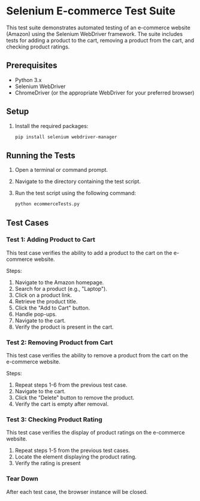 # Selenium E-commerce Test Suite

This test suite demonstrates automated testing of an e-commerce website (Amazon) using the Selenium WebDriver framework. The suite includes tests for adding a product to the cart, removing a product from the cart, and checking product ratings.

## Prerequisites

- Python 3.x
- Selenium WebDriver
- ChromeDriver (or the appropriate WebDriver for your preferred browser)

## Setup

1. Install the required packages:

   ```bash
   pip install selenium webdriver-manager

## Running the Tests
1. Open a terminal or command prompt.

2. Navigate to the directory containing the test script.

3. Run the test script using the following command:

    ```bash
    python ecommerceTests.py

## Test Cases

### Test 1: Adding Product to Cart
This test case verifies the ability to add a product to the cart on the e-commerce website.

Steps:

1. Navigate to the Amazon homepage.
2. Search for a product (e.g., "Laptop").
3. Click on a product link.
4. Retrieve the product title.
5. Click the "Add to Cart" button.
6. Handle pop-ups.
7. Navigate to the cart.
8. Verify the product is present in the cart.

### Test 2: Removing Product from Cart
This test case verifies the ability to remove a product from the cart on the e-commerce website.

Steps:
1. Repeat steps 1-6 from the previous test case.
2. Navigate to the cart.
3. Click the "Delete" button to remove the product.
4. Verify the cart is empty after removal.

### Test 3: Checking Product Rating
This test case verifies the display of product ratings on the e-commerce website.

1. Repeat steps 1-5 from the previous test cases.
2. Locate the element displaying the product rating.
3. Verify the rating is present

### Tear Down
After each test case, the browser instance will be closed.
